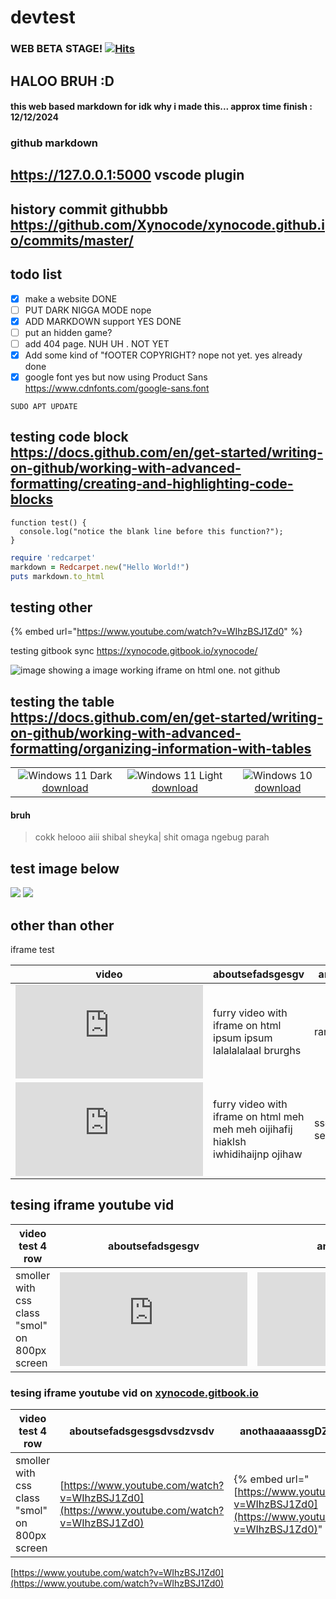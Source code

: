 # devtest

### WEB BETA STAGE! [![Hits](https://hits.seeyoufarm.com/api/count/incr/badge.svg?url=https%3A%2F%2Fgithub.com%2FXynocode%2FXynocode.github.io\&count\_bg=%2379C83D\&title\_bg=%23555555\&icon=github.svg\&icon\_color=%23E7E7E7\&title=Pages+Views\&edge\_flat=false)](\[https:/hits.seeyoufarm.com]\(https:/github.com/Xynocode/xynocode.github.io\))

## HALOO BRUH :D

#### this web based markdown for idk why i made this... approx time finish : 12/12/2024

### github markdown

## https://127.0.0.1:5000 vscode plugin

## history commit githubbb https://github.com/Xynocode/xynocode.github.io/commits/master/

## todo list

* [x] make a website DONE
* [ ] PUT DARK NIGGA MODE nope
* [x] ADD MARKDOWN support YES DONE
* [ ] put an hidden game?
* [ ] add 404 page. NUH UH . NOT YET
* [x] Add some kind of "fOOTER COPYRIGHT? nope not yet. yes already done
* [x] google font yes but now using Product Sans https://www.cdnfonts.com/google-sans.font

```
SUDO APT UPDATE
```

## testing code block https://docs.github.com/en/get-started/writing-on-github/working-with-advanced-formatting/creating-and-highlighting-code-blocks

```
function test() {
  console.log("notice the blank line before this function?");
}
```

```ruby
require 'redcarpet'
markdown = Redcarpet.new("Hello World!")
puts markdown.to_html
```

## testing other

{% embed url="https://www.youtube.com/watch?v=WIhzBSJ1Zd0" %}

testing gitbook sync https://xynocode.gitbook.io/xynocode/

![image](https://github.com/Xynocode/Xynocode.github.io/assets/91467886/208b73ad-1551-4770-9c27-79b87bf1636b) showing a image working iframe on html one. not github

## testing the table https://docs.github.com/en/get-started/writing-on-github/working-with-advanced-formatting/organizing-information-with-tables

|                                                                                                                                                                                                                                       |                                                                                                                                                                                                                                              |                                                                                                                                                                                                                            |
| :-----------------------------------------------------------------------------------------------------------------------------------------------------------------------------------------------------------------------------------: | :------------------------------------------------------------------------------------------------------------------------------------------------------------------------------------------------------------------------------------------: | :------------------------------------------------------------------------------------------------------------------------------------------------------------------------------------------------------------------------: |
| ![](https://raw.githubusercontent.com/TukangM/furry-wallpaper/main/sashley/img0\_3840-2160W11-dark.jpg)Windows 11 Dark [download](https://raw.githubusercontent.com/TukangM/furry-wallpaper/main/sashley/img0\_3840-2160W11-dark.jpg) | ![](https://raw.githubusercontent.com/TukangM/furry-wallpaper/main/sashley/img0\_3840x2160%20W11%20wm.jpg)Windows 11 Light [download](https://raw.githubusercontent.com/TukangM/furry-wallpaper/main/sashley/img0\_3840x2160%20W11%20wm.jpg) | ![](https://raw.githubusercontent.com/TukangM/furry-wallpaper/main/sashley/img0\_3840x2160%20wm.jpg)Windows 10 [download](https://raw.githubusercontent.com/TukangM/furry-wallpaper/main/sashley/img0\_3840x2160%20wm.jpg) |

#### bruh

> cokk helooo aiii shibal sheyka| shit omaga ngebug parah

## test image below

![](https://i.pinimg.com/736x/fd/82/03/fd82036edc255d511e6a3ae0a4b03837.jpg) ![](https://pbs.twimg.com/media/FKBhbCqacAUl35T.jpg)

## other than other

iframe test

| video | aboutsefadsgesgv                                                                  | anothaaaaaaa                   |
| ----- | --------------------------------------------------------------------------------- | ------------------------------ |
| <iframe src="https://www.youtube.com/embed/43rSPeFF81s?vq=hd1080&fs=0" title="No place meme" frameborder="0"></iframe>      | furry video with iframe on html ipsum ipsum lalalalalaal brurghs                  | rarwwww                        |
| <iframe src="https://www.youtube.com/embed/43rSPeFF81s?vq=hd1080&fs=0" title="No place meme" frameborder="0"></iframe>      | furry video with iframe on html meh meh meh oijihafij hiaklsh iwhidihaijnp ojihaw | sseffersfesfsrgh segrsgsrfsfsg |

## tesing iframe youtube vid

| video test 4 row                               | aboutsefadsgesgv | anothaaaaaaa | ewe |
| ---------------------------------------------- | ---------------- | ------------ | --- |
|  smoller with css class "smol" on 800px screen |   <iframe src="https://www.youtube.com/embed/43rSPeFF81s?vq=hd1080&fs=0" title="No place meme" frameborder="0"></iframe>               |       <iframe src="https://www.youtube.com/embed/43rSPeFF81s?vq=hd1080&fs=0" title="No place meme" frameborder="0"></iframe>       |   <iframe src="https://www.youtube.com/embed/43rSPeFF81s?vq=hd1080&fs=0" title="No place meme" frameborder="0"></iframe>  |

### tesing iframe youtube vid on [xynocode.gitbook.io](https://xynocode.github.io/devtest.html)

| video test 4 row                              | aboutsefadsgesgsdvsdzvsdv                                                                  | anothaaaaassgDZfdZFvzxvcaa                                                                                     | ewesrgarsg                                                                                                     |
| --------------------------------------------- | ------------------------------------------------------------------------------------------ | -------------------------------------------------------------------------------------------------------------- | -------------------------------------------------------------------------------------------------------------- |
| smoller with css class "smol" on 800px screen | [https://www.youtube.com/watch?v=WIhzBSJ1Zd0](https://www.youtube.com/watch?v=WIhzBSJ1Zd0) | \{% embed url="[https://www.youtube.com/watch?v=WIhzBSJ1Zd0](https://www.youtube.com/watch?v=WIhzBSJ1Zd0)" %\} | \{% embed url="[https://www.youtube.com/watch?v=WIhzBSJ1Zd0](https://www.youtube.com/watch?v=WIhzBSJ1Zd0)" %\} |

[https://www.youtube.com/watch?v=WIhzBSJ1Zd0](https://www.youtube.com/watch?v=WIhzBSJ1Zd0)
